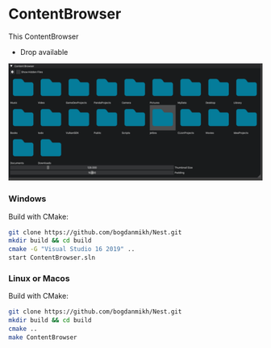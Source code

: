 # ContentBrowser

This ContentBrowser
- Drop available

![Alt text](Screenshot.png "Screenshot")

### Windows
Build with CMake:
``` sh
git clone https://github.com/bogdanmikh/Nest.git
mkdir build && cd build
cmake -G "Visual Studio 16 2019" ..
start ContentBrowser.sln
```

### Linux or Macos
Build with CMake:
``` sh
git clone https://github.com/bogdanmikh/Nest.git
mkdir build && cd build
cmake ..
make ContentBrowser
```
